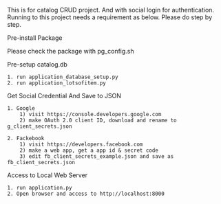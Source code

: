 This is for catalog CRUD project. And with social login for authentication.
Running to this project needs a requirement as below. Please do step by step.


Pre-install Package

  Please check the package with pg_config.sh

Pre-setup catalog.db

	1. run application_database_setup.py
	2. run application_lotsofitem.py

Get Social Credential And Save to JSON

	1. Google
		1) visit https://console.developers.google.com
		2) make OAuth 2.0 client ID, download and rename to g_client_secrets.json

	2. Fackebook
		1) visit https://developers.facebook.com
		2) make a web app, get a app id & secret code
		3) edit fb_client_secrets_example.json and save as fb_client_secrets.json

Access to Local Web Server

	1. run application.py
	2. Open browser and access to http://localhost:8000
